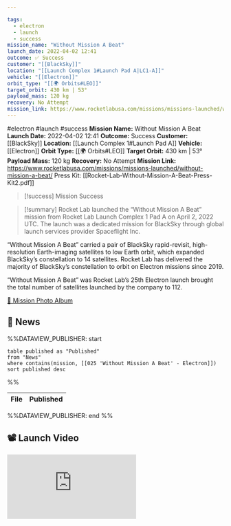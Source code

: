```yaml
---

tags:
  - electron
  - launch
  - success
mission_name: "Without Mission A Beat"
launch_date: 2022-04-02 12:41
outcome: ✅ Success
customer: "[[BlackSky]]"
location: "[[Launch Complex 1#Launch Pad A|LC1-A]]"
vehicle: "[[Electron]]"
orbit_type: "[[🌍 Orbits#LEO]]"
target_orbit: 430 km | 53°
payload_mass: 120 kg
recovery: No Attempt
mission_link: https://www.rocketlabusa.com/missions/missions-launched/without-mission-a-beat/
---
```


#electron #launch #success
**Mission Name:** Without Mission A Beat
**Launch Date:** 2022-04-02 12:41
**Outcome:** Success
**Customer:** [[BlackSky]]
**Location:** [[Launch Complex 1#Launch Pad A]]
**Vehicle:** [[Electron]]
**Orbit Type:** [[🌍 Orbits#LEO]]
**Target Orbit:** 430 km | 53°
**Payload Mass:** 120 kg
**Recovery:** No Attempt
**Mission Link:** https://www.rocketlabusa.com/missions/missions-launched/without-mission-a-beat/
Press Kit: [[Rocket-Lab-Without-Mission-A-Beat-Press-Kit2.pdf]]

>[!success] Mission Success

>[!summary]
Rocket Lab launched the “Without Mission A Beat” mission from Rocket Lab Launch Complex 1 Pad A on April 2, 2022 UTC.  The launch was a dedicated mission for BlackSky through global launch services provider Spaceflight Inc. 
>
“Without Mission A Beat” carried a pair of BlackSky rapid-revisit, high-resolution Earth-imaging satellites to low Earth orbit, which expanded BlackSky’s constellation to 14 satellites. Rocket Lab has delivered the majority of BlackSky’s constellation to orbit on Electron missions since 2019.
>
“Without Mission A Beat” was Rocket Lab’s 25th Electron launch brought the total number of satellites launched by the company to 112. 
>
[📸 Mission Photo Album](https://www.flickr.com/photos/rocketlab/albums/72177720301776029/)

## 📰 News
%%DATAVIEW_PUBLISHER: start
```
table published as "Published"
from "News"
where contains(mission, [[025 'Without Mission A Beat' - Electron]])
sort published desc
```
%%

| File | Published |
| ---- | --------- |

%%DATAVIEW_PUBLISHER: end %%

## 📽️ Launch Video

<div class="responsive-video">
<iframe src="https://www.youtube.com/embed/yU2-0J5w0oE" title="Rocket Lab&#39;s Electron - Without Mission A Beat Mission" frameborder="0" allow="accelerometer; autoplay; clipboard-write; encrypted-media; gyroscope; picture-in-picture; web-share" referrerpolicy="strict-origin-when-cross-origin" allowfullscreen></iframe>     
</div>
